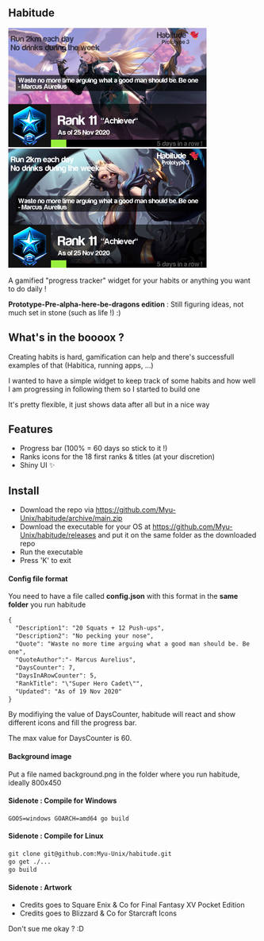 ## Habitude

![img](screenie.png) ![img](screenie2.png)

A gamified "progress tracker" widget for your habits or anything you want to do daily !

**Prototype-Pre-alpha-here-be-dragons edition** : Still figuring ideas, not much set in stone (such as life !) :)

## What's in the boooox ?

Creating habits is hard, gamification can help and there's successfull examples of that (Habitica, running apps, ...)

I wanted to have a simple widget to keep track of some habits and how well I am progressing in following them so I started to build one

It's pretty flexible, it just shows data after all but in a nice way

## Features

- Progress bar (100% = 60 days so stick to it !)
- Ranks icons for the 18 first ranks & titles (at your discretion)
- Shiny UI 
✨

## Install

- Download the repo via https://github.com/Myu-Unix/habitude/archive/main.zip
- Download the executable for your OS at https://github.com/Myu-Unix/habitude/releases and put it on the same folder as the downloaded repo
- Run the executable
- Press 'K' to exit

#### Config file format

You need to have a file called **config.json** with this format in the **same folder** you run habitude

	{
	  "Description1": "20 Squats + 12 Push-ups",
	  "Description2": "No pecking your nose",
	  "Quote": "Waste no more time arguing what a good man should be. Be one",
	  "QuoteAuthor":"- Marcus Aurelius",
	  "DaysCounter": 7,
	  "DaysInARowCounter": 5,
	  "RankTitle": "\"Super Hero Cadet\"",
	  "Updated": "As of 19 Nov 2020"
	}

By modifiying the value of DaysCounter, habitude will react and show different icons and fill the progress bar.

The max value for DaysCounter is 60.

#### Background image

Put a file named background.png in the folder where you run habitude, ideally 800x450

#### Sidenote : Compile for Windows

    GOOS=windows GOARCH=amd64 go build

#### Sidenote : Compile for Linux

	git clone git@github.com:Myu-Unix/habitude.git
	go get ./...
	go build

#### Sidenote : Artwork

- Credits goes to Square Enix & Co for Final Fantasy XV Pocket Edition
- Credits goes to Blizzard & Co for Starcraft Icons

Don't sue me okay ? :D